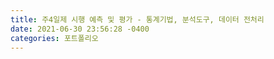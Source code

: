 ```yaml
---
title: 주4일제 시행 예측 및 평가 - 통계기법, 분석도구, 데이터 전처리
date: 2021-06-30 23:56:28 -0400
categories: 포트폴리오
---
```


